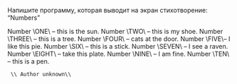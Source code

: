 Напишите программу, которая выводит на экран стихотворение:  
  “Numbers” 
 
Number \ONE\ – this is the sun. 
Number \TWO\ – this is my shoe. 
Number \THREE\ – this is a tree. 
Number \FOUR\ – cats at the door. 
Number \FIVE\– I like this pie. 
Number \SIX\ – this is a stick. 
Number \SEVEN\ – I see a raven. 
Number \EIGHT\ – take this plate. 
Number \NINE\ – I am fine. 
Number \TEN\ – this is a pen. 
 
     \\ Author unknown\\ 
